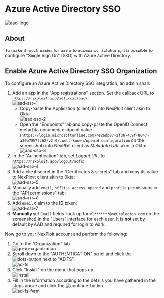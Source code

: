 # Azure Active Directory SSO

![aad-logo](media/azure/aad-logo.png ':size=10%')

## About
To make it much easier for users to access our solutions, it is possible to configure "Single Sign On" (SSO) with Azure Active Directory.

## Enable Azure Active Directory SSO Organization
To configure an Azure Active Directory SSO integration, an admin shall:
1. Add an app in the "App registrations" section. Set the callback URL to `https://nexploit.app/adfs/callback`:\
![aad-sso-1](media/azure/aad-sso-1.png ':size=45%')
    * Copy-paste the Application (client) ID into NexPloit client akin to Okta:\
    ![aad-sso-2](media/azure/aad-sso-2.png ':size=45%')
    * Open the "Endpoints" tab and copy-paste the OpenID Connect metadata document endpoint value (`https://login.microsoftonline.com/4e2adb87-2f36-439f-8047-a30b7857fc62/v2.0/.well-known/openid-configuration` on the screenshot) into NexPloit client as _Metadata URL_ akin to Okta:\
    ![aad-sso-3](media/azure/aad-sso-3.png ':size=45%')
2. In the "Authentication" tab, set _Logout URL_ to `https://nexploit.app/logout/adfs`:\
![aad-sso-4](media/azure/aad-sso-4.png ':size=45%')
3. Add a client secret in the "Certificates & secrets" tab and copy its value to NexPlout client akin to Okta:\
![aad-sso-5](media/azure/aad-sso-5.png ':size=45%')
4. Manually add `email`, `offline_access`, `openid` and `profile` permissions in the "API permissions" tab:\
![aad-sso-6](media/azure/aad-sso-6.png ':size=45%')
5. Add `email` claim to the **ID** token:\
![aad-sso-7](media/azure/aad-sso-7.png ':size=45%')
6. **Manually** set `Email` fields (look up for `vl*******@neuralegion.com` on the screenshot) in the "Users" interface for each user. It is **not** set by default by AAD and required for login to work.

Now go to your NexPloit account and perform the following:
1. Go to the "Organization" tab.\
![go-to-organization](media/azure/go-to-organization.png ':size=45%')
2. Scroll down to the "AUTHENTICATION" panel and click the ![dots-button](media/azure/dots_button.png ':size=1%') next to "AD FS".\
![ad-fs](media/azure/ad-fs.png ':size=45%')
3. Click "Install" on the menu that pops up.\
![install](media/azure/install.png ':size=45%')
4. Fill in the information according to the details you have gathered in the steps above and click the ![continue-button](media/azure/continue_button.png ':size=8%').\
![ad-fs-form](media/azure/ad-fs-form.png ':size=45%')

